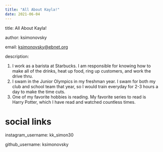 ```yaml
---
title: "All About Kayla!"
date: 2021-06-04
---
```

title: All About Kayla!

author: ksimonovsky

email: ksimonovsky@ebnet.org

description: 
  1. I work as a barista at Starbucks. I am responsible for knowing how to make all of the drinks, heat up food, ring up customers, and work the drive thru.
  2. I swam in the Junior Olympics in my freshman year. I swam for both my club and school team that year, so I would train everyday for 2-3 hours a day to make the time cuts. 
  3. One of my favorite hobbies is reading. My favorite series to read is Harry Potter, which I have read and watched countless times.

# social links
instagram_username: kk_simon30

github_username: ksimonovsky
